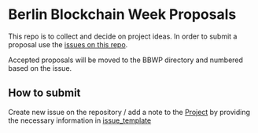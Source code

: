 Berlin Blockchain Week Proposals
======= 

This repo is to collect and decide on project ideas. In order to submit a proposal use the [issues on this repo](https://github.com/ledgerz/project-ideas/issues).

Accepted proposals will be moved to the BBWP directory and numbered based on the issue.

## How to submit

Create new issue on the repository / add a note to the [Project](https://github.com/ledgerz/berlinblockchainweek/projects/1) by providing the necessary information in [issue_template](https://github.com/ledgerz/berlinblockchainweek/issues/3) 
